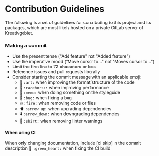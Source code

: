 # Contribution Guidelines

The following is a set of guidelines for contributing to this project and its packages, which are most likely hosted on a private GitLab server of Kreativgebiet.

### Making a commit

- Use the present tense ("Add feature" not "Added feature")
- Use the imperative mood ("Move cursor to..." not "Moves cursor to...")
- Limit the first line to 72 characters or less
- Reference issues and pull requests liberally
- Consider starting the commit message with an applicable emoji:
  - :art: `:art:` when improving the format/structure of the code
  - :racehorse: `:racehorse:` when improving performance
  - :memo: `:memo:` when doing something on the styleguide
  - :bug: `:bug:` when fixing a bug
  - :fire: `:fire:` when removing code or files
  - :arrow_up: `:arrow_up:` when upgrading dependencies
  - :arrow_down: `:arrow_down:` when downgrading dependencies
  - :shirt: `:shirt:` when removing linter warnings

#### When using CI
When only changing documentation, include [ci skip] in the commit description
:green_heart: `:green_heart:` when fixing the CI build
